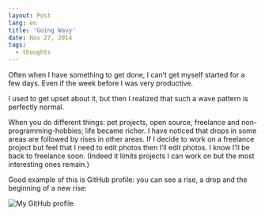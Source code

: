 ```yaml
---
layout: Post
lang: en
title: 'Going Wavy'
date: Nov 27, 2014
tags:
  - thoughts
---
```


Often when I have something to get done, I can’t get myself started for a few days. Even if the week before I was very productive.

I used to get upset about it, but then I realized that such a wave pattern is perfectly normal.

When you do different things: pet projects, open source, freelance and non-programming-hobbies; life became richer. I have noticed that drops in some areas are followed by rises in other areas. If I decide to work on a freelance project but feel that I need to edit photos then I’ll edit photos. I know I’ll be back to freelance soon. (Indeed it limits projects I can work on but the most interesting ones remain.)

Good example of this is GitHub profile: you can see a rise, a drop and the beginning of a new rise:

![My GitHub profile](/images/github_profile.png)
